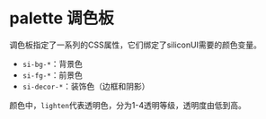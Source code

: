 # palette 调色板

调色板指定了一系列的CSS属性，它们绑定了siliconUI需要的颜色变量。

* `si-bg-*`：背景色
* `si-fg-*`：前景色
* `si-decor-*`：装饰色（边框和阴影）

颜色中，`lighten`代表透明色，分为1-4透明等级，透明度由低到高。
